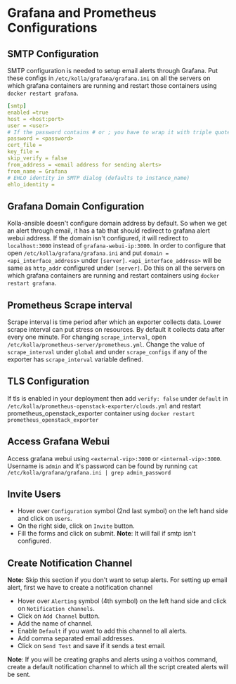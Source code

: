 # Grafana and Prometheus Configurations

## SMTP Configuration
SMTP configuration is needed to setup email alerts through Grafana. Put these configs in
`/etc/kolla/grafana/grafana.ini` on all the servers on which grafana containers are running
and restart those containers using `docker restart grafana`.
```yaml
[smtp]                                                           
enabled =true                   
host = <host:port>
user = <user>
# If the password contains # or ; you have to wrap it with triple quotes. Ex """#password;"""
password = <password>                 
cert_file =                                        
key_file =
skip_verify = false                                                                                                     
from_address = <email address for sending alerts>
from_name = Grafana
# EHLO identity in SMTP dialog (defaults to instance_name)
ehlo_identity =  
```

## Grafana Domain Configuration
Kolla-ansible doesn't configure domain address by default. So when we get an alert through email,
it has a tab that should redirect to grafana alert webui address. If the domain isn't configured,
it will redirect to `localhost:3000` instead of `grafana-webui-ip:3000`. In order to configure that
open `/etc/kolla/grafana/grafana.ini` and put `domain = <api_interface_address>` under `[server]`.
`<api_interface_address>` will be same as `http_addr` configured under `[server]`. Do this on all
the servers on which grafana containers are running and restart containers using
`docker restart grafana`.

## Prometheus Scrape interval
Scrape interval is time period after which an exporter collects data. Lower scrape interval can
put stress on resources. By default it collects data after every one minute. For changing
`scrape_interval`, open `/etc/kolla/prometheus-server/prometheus.yml`. Change the value of
`scrape_interval` under `global` and under `scrape_configs` if any of the exporter has
`scrape_interval` variable defined.


## TLS Configuration
If tls is enabled in your deployment then add `verify: false` under `default` in
`/etc/kolla/prometheus-openstack-exporter/clouds.yml` and restart prometheus_openstack_exporter
container using `docker restart prometheus_openstack_exporter`

## Access Grafana Webui
Access grafana webui using `<external-vip>:3000` or `<internal-vip>:3000`. Username is `admin` and
it's password can be found by running `cat /etc/kolla/grafana/grafana.ini | grep admin_password`

## Invite Users
* Hover over `Configuration` symbol (2nd last symbol) on the left hand side and click on `Users`.
* On the right side, click on `Invite` button.
* Fill the forms and click on submit.
**Note**: It will fail if smtp isn't configured.

## Create Notification Channel
**Note:** Skip this section if you don't want to setup alerts.
For setting up email alert, first we have to create a notification channel
* Hover over `Alerting` symbol (4th symbol) on the left hand side and click on 
`Notification channels`.
* Click on `Add Channel` button.
* Add the name of channel.
* Enable `Default` if you want to add this channel to all alerts.
* Add comma separated email addresses.
* Click on `Send Test` and save if it sends a test email.

**Note**: If you will be creating graphs and alerts using a voithos command, create a
default notification channel to which all the script created alerts will be sent. 
